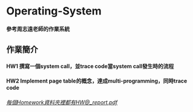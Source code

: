 # Operating-System 
#### 參考周志遠老師的作業系統
   
   
## 作業簡介
#### HW1 撰寫一個system call，並trace code當system call發生時的流程
#### HW2 Implement page table的概念，達成multi-programming，同時trace code
###### 每個Homework資料夾裡都有HW@_report.pdf
